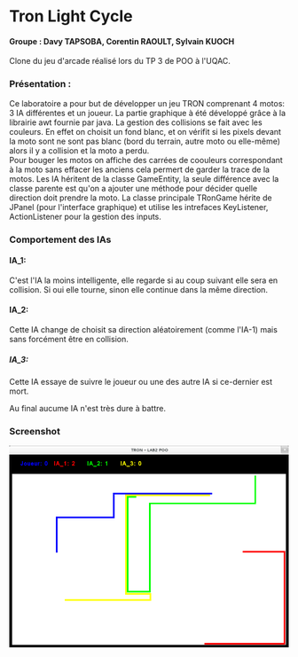 # Tron Light Cycle


#### Groupe : Davy TAPSOBA, Corentin RAOULT, Sylvain KUOCH

Clone du jeu d'arcade réalisé lors du TP 3 de POO à l'UQAC.

### Présentation :

Ce laboratoire a pour but de développer un jeu TRON comprenant 4 motos: 3 IA différentes et un joueur.
La partie graphique à été développé grâce à la librairie awt fournie par java.
La gestion des collisions se fait avec les couleurs. En effet on choisit un fond blanc, et on vérifit si les pixels devant
 la moto sont ne sont pas blanc (bord du terrain, autre moto ou elle-même) alors il y a collision et la moto a perdu.  
Pour bouger les motos on affiche des carrées de coouleurs correspondant à la moto sans effacer les anciens cela permert de garder la trace de la motos.
Les IA héritent de la classe GameEntity, la seule différence avec la classe parente est qu'on a ajouter une méthode pour décider quelle direction doit prendre la moto.
La classe principale TRonGame hérite de  JPanel (pour l'interface graphique) et utilise les intrefaces KeyListener, ActionListener pour la gestion des inputs. 


### Comportement des IAs

#### IA_1:
C'est l'IA la moins intelligente, elle regarde si au coup suivant elle sera en collision. Si oui elle tourne, sinon elle continue dans la même direction.

#### IA_2:
Cette IA change de choisit sa direction aléatoirement (comme l'IA-1) mais sans forcément être en collision.

##### IA_3:
Cette IA essaye de suivre le joueur ou une des autre IA si ce-dernier est mort.

Au final aucume IA n'est très dure à battre.

### Screenshot
![tron](screenshot-tron.png)


